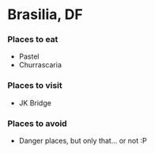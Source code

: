 # Brasilia, DF

### Places to eat
- Pastel
- Churrascaria

### Places to visit
- JK Bridge

### Places to avoid
- Danger places, but only that... or not :P
